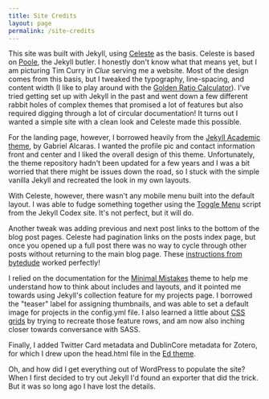 ```yaml
---
title: Site Credits
layout: page
permalink: /site-credits
--- 
```


This site was built with Jekyll, using [Celeste](https://github.com/nicoelayda/celeste) as the basis. Celeste is based on [Poole](https://github.com/poole/poole), the Jekyll butler. I honestly don't know what that means yet, but I am picturing Tim Curry in *Clue* serving me a website. Most of the design comes from this basis, but I tweaked the typography, line-spacing, and content width (I like to play around with the [Golden Ratio Calculator](https://grtcalculator.com/)). I've tried getting set up with Jekyll in the past and went down a few different rabbit holes of complex themes that promised a lot of features but also required digging through a lot of circular documentation! It turns out I wanted a simple site with a clean look and Celeste made this possible.

For the landing page, however, I borrowed heavily from the [Jekyll Academic theme](https://github.com/gaalcaras/academic), by Gabriel Alcaras. I wanted the profile pic and contact information front and center and I liked the overall design of this theme. Unfortunately, the theme repository hadn't been updated for a few years and I was a bit worried that there might be issues down the road, so I stuck with the simple vanilla Jekyll and recreated the look in my own layouts.

With Celeste, however, there wasn't any mobile menu built into the default layout. I was able to fudge something together using the [Toggle Menu](https://jekyllcodex.org/without-plugin/toggle-menu/) script from the Jekyll Codex site. It's not perfect, but it will do.

Another tweak was adding previous and next post links to the bottom of the blog post pages. Celeste had pagination links on the posts index page, but once you opened up a full post there was no way to cycle through other posts without returning to the main blog page. These [instructions from bytedude](https://www.bytedude.com/jekyll-previous-and-next-posts/) worked perfectly!

I relied on the documentation for the [Minimal Mistakes](https://github.com/mmistakes/minimal-mistakes) theme to help me understand how to think about includes and layouts, and it pointed me towards using Jekyll's collection feature for my projects page. I borrowed the "teaser" label for assigning thumbnails, and was able to set a default image for projects in the config.yml file. I also learned a little about [CSS grids](https://www.freecodecamp.org/news/how-to-use-css-grid-layout/) by trying to recreate those feature rows, and am now also inching closer towards conversance with SASS. 

Finally, I added Twitter Card metadata and DublinCore metadata for Zotero, for which I drew upon the head.html file in the [Ed theme](https://github.com/minicomp/ed/blob/main/_includes/head.html).

Oh, and how did I get everything out of WordPress to populate the site? When I first decided to try out Jekyll I'd found an exporter that did the trick. But it was so long ago I have lost the details. 
